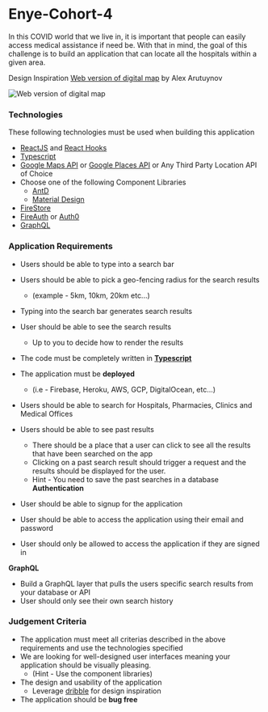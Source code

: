 # Enye-Cohort-4
In this COVID world that we live in, it is important that people can easily access medical assistance if need be. With that in mind, the goal of this challenge is to build an application that can locate all the hospitals within a given area.

Design Inspiration
[Web version of digital map](https://dribbble.com/shots/9146913-Web-version-of-digital-map) by Alex Arutuynov 

![Web version of digital map](https://cdn.dribbble.com/users/551602/screenshots/9146913/media/f2ee67967ffd61afa6c86a132dd55e16.png "Web version of digital map")
### Technologies

These following technologies must be used when building this application

- [ReactJS](https://reactjs.org/docs/getting-started.html) and [React Hooks](https://reactjs.org/docs/hooks-intro.html)
- [Typescript](https://create-react-app.dev/docs/adding-typescript/)
- [Google Maps API](https://developers.google.com/maps/documentation) or [Google Places API](https://developers.google.com/places/web-service/intro) or Any Third Party Location API of Choice
- Choose one of the following Component Libraries
    - [AntD](https://ant.design/docs/react/introduce)
    - [Material Design](https://material-ui.com/)
- [FireStore](https://firebase.google.com/docs/firestore)
- [FireAuth](https://firebase.google.com/docs/auth) or [Auth0](https://auth0.com/docs/quickstarts/)
- [GraphQL](https://graphql.org/)

### Application Requirements

- Users should be able to type into a search bar
- Users should be able to pick a geo-fencing radius for the search results
    - (example - 5km, 10km, 20km etc...)
- Typing into the search bar generates search results
- User should be able to see the search results
    - Up to you to decide how to render the results
- The code must be completely written in **[Typescript](https://www.typescriptlang.org/)**
- The application must be **deployed**
    - (i.e - Firebase, Heroku, AWS, GCP, DigitalOcean, etc...)
- Users should be able to search for Hospitals, Pharmacies, Clinics and Medical Offices
- Users should be able to see past results
    - There should be a place that a user can click to see all the results that have been searched on the app
    - Clicking on a past search result should trigger a request and the results should be displayed for the user.
    - Hint - You need to save the past searches in a database
 **Authentication**

- User should be able to signup for the application
- User should be able to access the application using their email and password
- User should only be allowed to access the application if they are signed in

**GraphQL**

- Build a GraphQL layer that pulls the users specific search results from your database or API
- User should only see their own search history

### Judgement Criteria

- The application must meet all criterias described in the above requirements and use the technologies specified
- We are looking for well-designed user interfaces meaning your application should be visually pleasing.
    - (Hint - Use the component libraries)
- The design and usability of the application
    - Leverage [dribble](https://dribbble.com/) for design inspiration
- The application should be **bug free**

